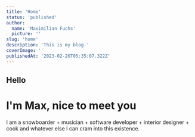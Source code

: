```yaml
---
title: 'Home'
status: 'published'
author:
  name: 'Maximilian Fuchs'
  picture: ''
slug: 'home'
description: 'This is my blog.'
coverImage: ''
publishedAt: '2023-02-26T05:35:07.322Z'
---
```


## Hello

# I'm Max, nice to meet you

I am a snowboarder + musician + software developer + interior designer + cook and whatever else I can cram into this existence.
